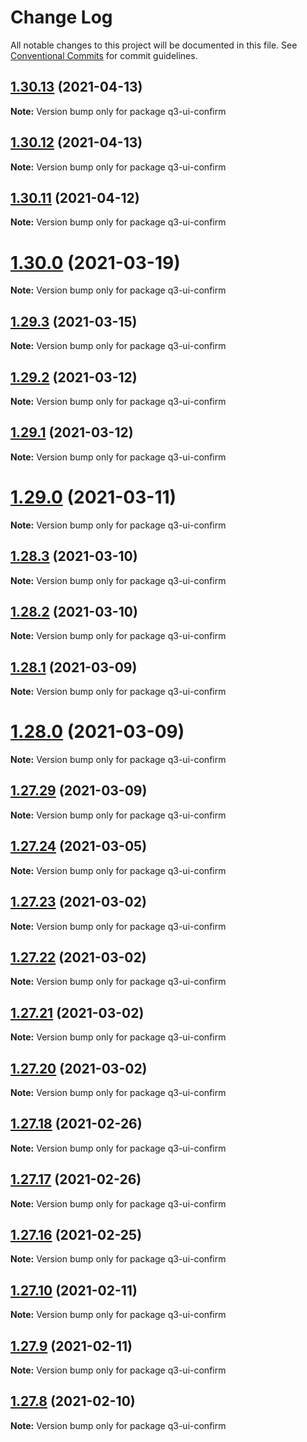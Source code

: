 # Change Log

All notable changes to this project will be documented in this file.
See [Conventional Commits](https://conventionalcommits.org) for commit guidelines.

## [1.30.13](https://github.com/3merge/q/compare/v1.30.12...v1.30.13) (2021-04-13)

**Note:** Version bump only for package q3-ui-confirm





## [1.30.12](https://github.com/3merge/q/compare/v1.30.11...v1.30.12) (2021-04-13)

**Note:** Version bump only for package q3-ui-confirm





## [1.30.11](https://github.com/3merge/q/compare/v1.30.10...v1.30.11) (2021-04-12)

**Note:** Version bump only for package q3-ui-confirm





# [1.30.0](https://github.com/3merge/q/compare/v1.29.4...v1.30.0) (2021-03-19)

**Note:** Version bump only for package q3-ui-confirm





## [1.29.3](https://github.com/3merge/q/compare/v1.29.2...v1.29.3) (2021-03-15)

**Note:** Version bump only for package q3-ui-confirm





## [1.29.2](https://github.com/3merge/q/compare/v1.29.1...v1.29.2) (2021-03-12)

**Note:** Version bump only for package q3-ui-confirm





## [1.29.1](https://github.com/3merge/q/compare/v1.29.0...v1.29.1) (2021-03-12)

**Note:** Version bump only for package q3-ui-confirm





# [1.29.0](https://github.com/3merge/q/compare/v1.28.4...v1.29.0) (2021-03-11)

**Note:** Version bump only for package q3-ui-confirm





## [1.28.3](https://github.com/3merge/q/compare/v1.28.2...v1.28.3) (2021-03-10)

**Note:** Version bump only for package q3-ui-confirm





## [1.28.2](https://github.com/3merge/q/compare/v1.28.1...v1.28.2) (2021-03-10)

**Note:** Version bump only for package q3-ui-confirm





## [1.28.1](https://github.com/3merge/q/compare/v1.28.0...v1.28.1) (2021-03-09)

**Note:** Version bump only for package q3-ui-confirm





# [1.28.0](https://github.com/3merge/q/compare/v1.27.30...v1.28.0) (2021-03-09)

**Note:** Version bump only for package q3-ui-confirm





## [1.27.29](https://github.com/3merge/q/compare/v1.27.28...v1.27.29) (2021-03-09)

**Note:** Version bump only for package q3-ui-confirm





## [1.27.24](https://github.com/3merge/q/compare/v1.27.23...v1.27.24) (2021-03-05)

**Note:** Version bump only for package q3-ui-confirm






## [1.27.23](https://github.com/3merge/q/compare/v1.27.22...v1.27.23) (2021-03-02)

**Note:** Version bump only for package q3-ui-confirm





## [1.27.22](https://github.com/3merge/q/compare/v1.27.20...v1.27.22) (2021-03-02)

**Note:** Version bump only for package q3-ui-confirm





## [1.27.21](https://github.com/3merge/q/compare/v1.27.20...v1.27.21) (2021-03-02)

**Note:** Version bump only for package q3-ui-confirm






## [1.27.20](https://github.com/3merge/q/compare/v1.27.19...v1.27.20) (2021-03-02)

**Note:** Version bump only for package q3-ui-confirm






## [1.27.18](https://github.com/3merge/q/compare/v1.27.17...v1.27.18) (2021-02-26)

**Note:** Version bump only for package q3-ui-confirm





## [1.27.17](https://github.com/3merge/q/compare/v1.27.16...v1.27.17) (2021-02-26)

**Note:** Version bump only for package q3-ui-confirm





## [1.27.16](https://github.com/3merge/q/compare/v1.27.15...v1.27.16) (2021-02-25)

**Note:** Version bump only for package q3-ui-confirm






## [1.27.10](https://github.com/3merge/q/compare/v1.27.9...v1.27.10) (2021-02-11)

**Note:** Version bump only for package q3-ui-confirm





## [1.27.9](https://github.com/3merge/q/compare/v1.27.8...v1.27.9) (2021-02-11)

**Note:** Version bump only for package q3-ui-confirm





## [1.27.8](https://github.com/3merge/q/compare/v1.27.7...v1.27.8) (2021-02-10)

**Note:** Version bump only for package q3-ui-confirm
